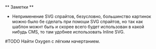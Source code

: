 ** Заметки **

- Неприменение SVG спрайтов, безусловно, большинство картинок можно было бе сделать при помоши SVG спрайтов, но так как шаблон можнт быть и скорее всего будет использован в какой нибудь CMS, то там удобнее использовать Inline SVG.

#TODO Найти Oxygen с лёгким начертанием.